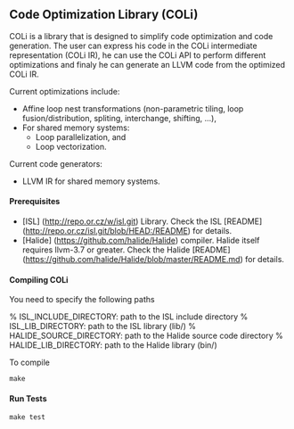 Code Optimization Library (COLi)
----------------------------------
COLi is a library that is designed to simplify code optimization and code generation.  The user can express his code in the COLi intermediate representation (COLi IR), he can use the COLi API to perform different optimizations and finaly he can generate an LLVM code from the optimized COLi IR.

Current optimizations include:
- Affine loop nest transformations (non-parametric tiling, loop fusion/distribution, spliting, interchange, shifting, ...),
- For shared memory systems:
  - Loop parallelization, and
  - Loop vectorization.

Current code generators:
- LLVM IR for shared memory systems.

#### Prerequisites

- [ISL] (http://repo.or.cz/w/isl.git) Library.
  Check the ISL [README] (http://repo.or.cz/isl.git/blob/HEAD:/README) for details.
- [Halide] (https://github.com/halide/Halide) compiler.
  Halide itself requires llvm-3.7 or greater. Check the Halide [README] (https://github.com/halide/Halide/blob/master/README.md) for details.

#### Compiling COLi

You need to specify the following paths

  % ISL_INCLUDE_DIRECTORY: path to the ISL include directory
  % ISL_LIB_DIRECTORY: path to the ISL library (lib/)
  % HALIDE_SOURCE_DIRECTORY: path to the Halide source code directory
  % HALIDE_LIB_DIRECTORY: path to the Halide library (bin/)

To compile

    make

#### Run Tests
    make test
